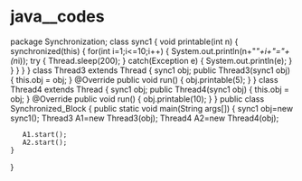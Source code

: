 # java__codes

package Synchronization;
class sync1 
{
    void printable(int n)
    {
        synchronized(this)
        {
            for(int i=1;i<=10;i++)
            {
                System.out.println(n+"*"+i+"="+(n*i));
                try
                {
                    Thread.sleep(200);
                }
                catch(Exception e)
                {
                    System.out.println(e);
                }
            }
        }
    }
}
class Thread3 extends Thread
{
    sync1 obj;
    public Thread3(sync1 obj) {
        this.obj = obj;
    }
    @Override
    public void run()
    {
        obj.printable(5);
    }
}
class Thread4 extends Thread
{
    sync1 obj;
    public Thread4(sync1 obj) {
        this.obj = obj;
    }
    @Override
    public void run()
    {
        obj.printable(10);
    }
}
public class Synchronized_Block 
{
    public static void main(String args[])
    {
       sync1 obj=new sync1();
       Thread3 A1=new Thread3(obj);
       Thread4 A2=new Thread4(obj);
       
       A1.start();
       A2.start();
    }
}
